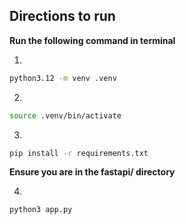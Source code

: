 ## Directions to run 

**Run the following command in terminal** 

1.
```bash
python3.12 -m venv .venv
```

2.
```bash
source .venv/bin/activate
```

3.
```bash
pip install -r requirements.txt
```

**Ensure you are in the fastapi/ directory**

4.
```bash
python3 app.py
```